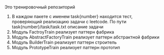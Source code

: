 Это тренировочный репозиторий

1. В каждом пакете с именем task{number} находится тест, проверяющий реализацию задачи с leetcode.
   По пути task{number}/task/task.txt описание задачи
2. Модуль FactroyTrain реализует паттерн фабрика
3. Модуль AbstractFactoryTrain реализует паттерн абстрактной фабрики
4. Модуль BuilderTrain реализует паттерн строитель
5. Модуль PrototypeTrain реализует паттерн прототип